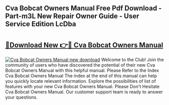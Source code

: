 ## Cva Bobcat Owners Manual Free Pdf Download - Part-m3L New Repair Owner Guide - User Service Edition LcDba

# <h2><a href="http://bc74758.oget.top/?id=Cva+Bobcat+Owners+Manual">🔗Download New 👉🔴 Cva Bobcat Owners Manual</a></h2>

[![Cva Bobcat Owners Manual new download](https://i.imgur.com/5g1atiW.png)](http://bc74758.oget.top/?id=Cva+Bobcat+Owners+Manual)
Welcome to the Club! Join the community of users who have discovered the potential of their new Cva Bobcat Owners Manual with this helpful manual. Please Refer to the Index Cva Bobcat Owners Manual The index at the end of this manual can help you quickly locate relevant information. Explore the possibilities of list of features with your new Cva Bobcat Owners Manual. Please Don't Hesitate Cva Bobcat Owners Manual. Our customer support team is ready to answer your questions.

